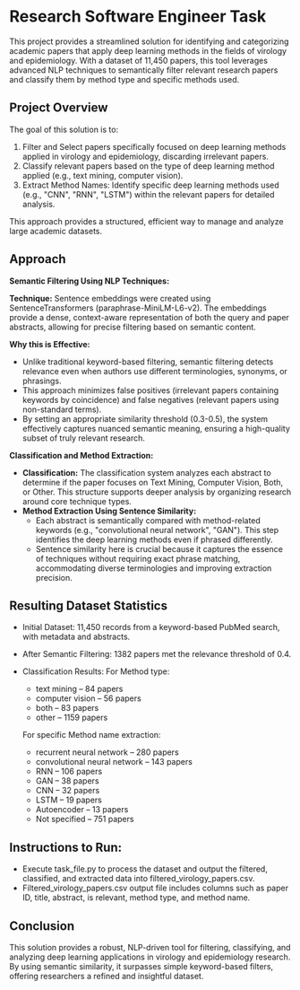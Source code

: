 # Research Software Engineer Task
This project provides a streamlined solution for identifying and categorizing academic papers that apply deep learning methods in the fields of virology and epidemiology. With a dataset of 11,450 papers, this tool leverages advanced NLP techniques to semantically filter relevant research papers and classify them by method type and specific methods used.

## Project Overview
The goal of this solution is to:
1.	Filter and Select papers specifically focused on deep learning methods applied in virology and epidemiology, discarding irrelevant papers.
2.	Classify relevant papers based on the type of deep learning method applied (e.g., text mining, computer vision).
3.	Extract Method Names: Identify specific deep learning methods used (e.g., "CNN", "RNN", "LSTM") within the relevant papers for detailed analysis.

This approach provides a structured, efficient way to manage and analyze large academic datasets.

## Approach
**Semantic Filtering Using NLP Techniques:**

**Technique:** Sentence embeddings were created using SentenceTransformers (paraphrase-MiniLM-L6-v2). The embeddings provide a dense, context-aware representation of both the query and paper abstracts, allowing for precise filtering based on semantic content.

**Why this is Effective:**
- Unlike traditional keyword-based filtering, semantic filtering detects relevance even when authors use different terminologies, synonyms, or phrasings.
- This approach minimizes false positives (irrelevant papers containing keywords by coincidence) and false negatives (relevant papers using non-standard terms).
- By setting an appropriate similarity threshold (0.3-0.5), the system effectively captures nuanced semantic meaning, ensuring a high-quality subset of truly relevant research.

**Classification and Method Extraction:**
- **Classification:** The classification system analyzes each abstract to determine if the paper focuses on Text Mining, Computer Vision, Both, or Other. This structure supports deeper analysis by organizing research around core technique types.
- **Method Extraction Using Sentence Similarity:**
  - Each abstract is semantically compared with method-related keywords (e.g., "convolutional neural network", "GAN"). This step identifies the deep learning methods even if phrased differently.
  - Sentence similarity here is crucial because it captures the essence of techniques without requiring exact phrase matching, accommodating diverse terminologies and improving extraction precision.

## Resulting Dataset Statistics
- Initial Dataset: 11,450 records from a keyword-based PubMed search, with metadata and abstracts.
- After Semantic Filtering: 1382 papers met the relevance threshold of 0.4.
- Classification Results: For Method type:
  - text mining – 84 papers
  - computer vision – 56 papers
  - both – 83 papers
  - other – 1159 papers

  For specific Method name extraction:
  - recurrent neural network – 280 papers
  - convolutional neural network – 143 papers
  - RNN – 106 papers
  - GAN – 38 papers
  - CNN – 32 papers
  - LSTM – 19 papers
  - Autoencoder – 13 papers
  - Not specified – 751 papers

## Instructions to Run:
- Execute task_file.py to process the dataset and output the filtered, classified, and extracted data into filtered_virology_papers.csv.
- Filtered_virology_papers.csv output file includes columns such as paper ID, title, abstract, is relevant, method type, and method name.

## Conclusion
This solution provides a robust, NLP-driven tool for filtering, classifying, and analyzing deep learning applications in virology and epidemiology research. By using semantic similarity, it surpasses simple keyword-based filters, offering researchers a refined and insightful dataset.
